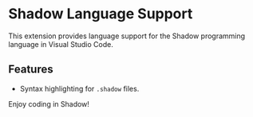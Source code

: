 # Shadow Language Support

This extension provides language support for the Shadow programming language in Visual Studio Code.

## Features

*   Syntax highlighting for `.shadow` files.

Enjoy coding in Shadow!
